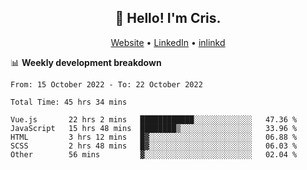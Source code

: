 
<h2 align="center">👋 Hello! I'm Cris.</h2>
<p align="center">
  <a href="https://www.criscunas.dev">Website</a> •
  <a href="https://www.linkedin.com/in/cristophercunas/">LinkedIn</a> •
  <a href="https://www.inlinkd.app/link/cristophercunas">inlinkd</a>
</p>


📊 **Weekly development breakdown**
<!--START_SECTION:waka-->

```text
From: 15 October 2022 - To: 22 October 2022

Total Time: 45 hrs 34 mins

Vue.js       22 hrs 2 mins   ████████████░░░░░░░░░░░░░   47.36 %
JavaScript   15 hrs 48 mins  ████████▒░░░░░░░░░░░░░░░░   33.96 %
HTML         3 hrs 12 mins   █▓░░░░░░░░░░░░░░░░░░░░░░░   06.88 %
SCSS         2 hrs 48 mins   █▓░░░░░░░░░░░░░░░░░░░░░░░   06.03 %
Other        56 mins         ▓░░░░░░░░░░░░░░░░░░░░░░░░   02.04 %
```

<!--END_SECTION:waka-->
